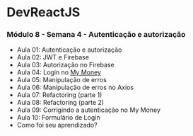# DevReactJS

### Módulo 8 - Semana 4 - Autenticação e autorização
- Aula 01: Autenticação e autorização
- Aula 02: JWT e Firebase
- Aula 03: Autorização no Firebase
- Aula 04: Login no [My Money](https://github.com/RenatoSiqueira/DevReactJs-My_Money)
- Aula 05: Manipulação de erros
- Aula 06: Manipulação de erros no Axios
- Aula 07: Refactoring (parte 1)
- Aula 08: Refactoring (parte 2)
- Aula 09: Corrigindo a autenticação no My Money
- Aula 10: Formulário de Login
- Como foi seu aprendizado?
